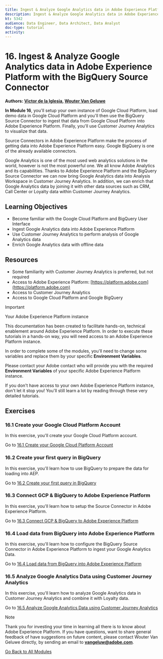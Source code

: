 ```yaml
---
title: Ingest & Analyze Google Analytics data in Adobe Experience Platform with the BigQuery Source Connector
description: Ingest & Analyze Google Analytics data in Adobe Experience Platform with the BigQuery Source Connector
kt: 5342
audience: Data Engineer, Data Architect, Data Analyst
doc-type: tutorial
activity: 
---
```


# 16. Ingest & Analyze Google Analytics data in Adobe Experience Platform with the BigQuery Source Connector

**Authors: [Victor de la Iglesia](https://www.linkedin.com/in/victordelaiglesia/), [Wouter Van Geluwe](https://www.linkedin.com/in/woutervangeluwe/)**

**In Module 16**, you'll setup your own instance of Google Cloud Platform, load demo data in Google Cloud Platform and you'll then use the BigQuery Source Connector to ingest that data from Google Cloud Platform into Adobe Experience Platform. Finally, you'll use Customer Journey Analytics to visualize that data.

Source Connectors in Adobe Experience Platform make the process of getting data into Adobe Experience Platform easy. Google BigQuery is one of the already available connectors. 

Google Analytics is one of the most used web analytics solutions in the world, however is not the most powerful one. We all know Adobe Analytics and its capabilities. Thanks to Adobe Experience Platform and the BigQuery Source Connector we can now bring Google Analytics data into Analysis Workspace in Customer Journey Analytics. 
In addition, we can enrich that Google Analytics data by joining it with other data sources such as CRM, Call Center or Loyalty data within Customer Journey Analytics.

## Learning Objectives

- Become familiar with the Google Cloud Platform and BigQuery User Interface
- Ingest Google Analytics data into Adobe Experience Platform
- Use Customer Journey Analytics to perform analysis of Google Analytics data
- Enrich Google Analytics data with offline data

## Resources

- Some familiarity with Customer Journey Analytics is preferred, but not required
- Access to Adobe Experience Platform: [https://platform.adobe.com](https://platform.adobe.com) 
- Access to Customer Journey Analytics
- Access to Google Cloud Platform and Google BigQuery

>[!IMPORTANT]
>
>Your Adobe Experience Platform instance
>
>This documentation has been created to facilitate hands-on, technical enablement around Adobe Experience Platform. In order to execute these tutorials in a hands-on way, you will need access to an Adobe Experience Platform instance.
>
>In order to complete some of the modules, you'll need to change some variables and replace them by your specific **Environment Variables**. 
>
>Please contact your Adobe contact who will provide you with the required **Environment Variables** of your specific Adobe Experience Platform instance.
>
>If you don't have access to your own Adobe Experience Platform instance, don't let it stop you! You'll still learn a lot by reading through these very detailed tutorials.

## Exercises

### 16.1 Create your Google Cloud Platform Account

In this exercise, you'll create your Google Cloud Platform account.

Go to [16.1 Create your Google Cloud Platform Account](./ex1.md)

### 16.2 Create your first query in BigQuery

In this exercise, you'll learn how to use BigQuery to prepare the data for loading into AEP.

Go to [16.2 Create your first query in BigQuery](./ex2.md)

### 16.3 Connect GCP & BigQuery to Adobe Experience Platform

In this exercise, you'll learn how to setup the Source Connector in Adobe Experience Platform.

Go to [16.3 Connect GCP & BigQuery to Adobe Experience Platform](./ex3.md)

### 16.4 Load data from BigQuery into Adobe Experience Platform

In this exercise, you'll learn how to configure the BigQuery Source Connector in Adobe Experience Platform to ingest your Google Analytics Data.

Go to [16.4 Load data from BigQuery into Adobe Experience Platform](./ex4.md)

### 16.5 Analyze Google Analytics Data using Customer Journey Analytics

In this exercise, you'll learn how to analyze Google Analytics data in Customer Journey Analytics and combine it with Loyalty data.

Go to [16.5 Analyze Google Analytics Data using Customer Journey Analytics](./ex5.md)

>[!NOTE]
>
>Thank you for investing your time in learning all there is to know about Adobe Experience Platform. If you have questions, want to share general feedback of have suggestions on future content, please contact Wouter Van Geluwe directly, by sending an email to **vangeluw@adobe.com**.

[Go Back to All Modules](../../README.md)
